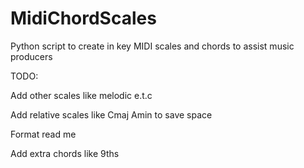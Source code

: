 # MidiChordScales
Python script to create in key MIDI scales and chords to assist music producers


TODO:

Add other scales like melodic e.t.c


Add relative scales like Cmaj Amin to save space


Format read me


Add extra chords like 9ths
